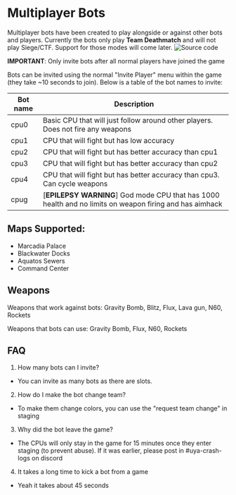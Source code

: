 # Multiplayer Bots

Multiplayer bots have been created to play alongside or against other bots and players. Currently the bots only play **Team Deathmatch** and will not play Siege/CTF. Support for those modes will come later. ![Source code](https://github.com/Horizon-Private-Server/horizon-uya-bot)

**IMPORTANT**: Only invite bots after all normal players have joined the game

Bots can be invited using the normal "Invite Player" menu within the game (they take ~10 seconds to join). Below is a table of the bot names to invite:

| Bot name  | Description |
| ------------- | ------------- |
| cpu0  | Basic CPU that will just follow around other players. Does not fire any weapons  |
| cpu1  | CPU that will fight but has low accuracy |
| cpu2  | CPU that will fight but has better accuracy than cpu1 |
| cpu3  | CPU that will fight but has better accuracy than cpu2 |
| cpu4  | CPU that will fight but has better accuracy than cpu3. Can cycle weapons |
| cpug  | [**EPILEPSY WARNING**] God mode CPU that has 1000 health and no limits on weapon firing and has aimhack |

## Maps Supported:
- Marcadia Palace
- Blackwater Docks
- Aquatos Sewers
- Command Center

## Weapons
Weapons that work against bots: Gravity Bomb, Blitz, Flux, Lava gun, N60, Rockets

Weapons that bots can use: Gravity Bomb, Flux, N60, Rockets

## FAQ
1. How many bots can I invite?
- You can invite as many bots as there are slots.


2. How do I make the bot change team?
- To make them change colors, you can use the "request team change" in staging


3. Why did the bot leave the game?
- The CPUs will only stay in the game for 15 minutes once they enter staging (to prevent abuse). If it was earlier, please post in #uya-crash-logs on discord


4. It takes a long time to kick a bot from a game
- Yeah it takes about 45 seconds
